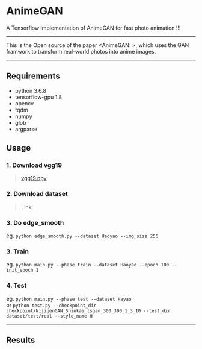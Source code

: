# AnimeGAN
A Tensorflow implementation of AnimeGAN for fast photo animation  !!!
  
-----  
This is the Open source of the paper <AnimeGAN: >, which uses the GAN framwork to transform real-world photos into anime images.  
___  

## Requirements  
- python 3.6.8  
- tensorflow-gpu 1.8  
- opencv  
- tqdm  
- numpy  
- glob  
- argparse  
  
## Usage  
### 1. Download vgg19  
> [vgg19.npy](https://mega.nz/#!xZ8glS6J!MAnE91ND_WyfZ_8mvkuSa2YcA7q-1ehfSm-Q1fxOvvs)  

### 2. Download dataset  
> Link:  

### 3. Do edge_smooth  
  eg. `python edge_smooth.py --dataset Haoyao --img_size 256`  
  
### 3. Train  
  eg. `python main.py --phase train --dataset Haoyao --epoch 100 --init_epoch 1`  
  
### 4. Test  
  eg. `python main.py --phase test --dataset Hayao`  
  or `python test.py --checkpoint_dir checkpoint/NijigenGAN_Shinkai_lsgan_300_300_1_3_10 --test_dir dataset/test/real --style_name H`  
  
____  
## Results  
